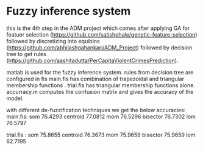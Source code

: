 # Fuzzy inference system
this is the 4th step in the ADM project which comes after applying GA for featuer selection (https://github.com/satishphale/genetic-feature-selection) followed by discretizing into equibins (https://github.com/abhilashgahankari/ADM_Project) followed by decision tree to get rules (https://github.com/aashitadutta/PerCapitaViolentCrimesPrediction).

matlab is used for the fuzzy inference system. rules from decision tree are configured in fis
main.fis has combination of trapezoidal and triangular membership functions .
trial.fis has triangular membership functions alone.
accurracy.m computes the confusion matrix and gives the accuracy of the model.

with different de-fuzzification techniques we get the below accuracies:
main.fis:
som 		  76.4293
centroid	77.0812
mom			  76.5296
bisector	76.7302
lom			  76.5797

trial.fis :
som 		  75.8655
centroid	76.3673
mom			  75.9659
bisector	75.9659
lom			  62.7195
